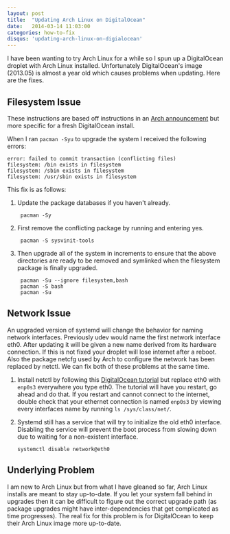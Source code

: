 ```yaml
---
layout: post
title:  "Updating Arch Linux on DigitalOcean"
date:   2014-03-14 11:03:00
categories: how-to-fix
disqus: 'updating-arch-linux-on-digialocean'
---
```


I have been wanting to try Arch Linux for a while so I spun up a DigitalOcean droplet with Arch Linux installed. Unfortunately DigitalOcean's image (2013.05) is almost a year old which causes problems when updating. Here are the fixes.

## Filesystem Issue

These instructions are based off instructions in an [Arch announcement][1] but more specific for a fresh DigitalOcean install.

When I ran `pacman -Syu` to upgrade the system I received the following errors:

    error: failed to commit transaction (conflicting files)
    filesystem: /bin exists in filesystem
    filesystem: /sbin exists in filesystem
    filesystem: /usr/sbin exists in filesystem

This fix is as follows:

1. Update the package databases if you haven't already.

        pacman -Sy

2. First remove the conflicting package by running and entering yes.

        pacman -S sysvinit-tools

3. Then upgrade all of the system in increments to ensure that the above directories are ready to be removed and symlinked when the filesystem package is finally upgraded.

        pacman -Su --ignore filesystem,bash
        pacman -S bash
        pacman -Su

## Network Issue

An upgraded version of systemd will change the behavior for naming network interfaces. Previously udev would name the first network interface eth0. After updating it will be given a new name derived from its hardware connection. If this is not fixed your droplet will lose internet after a reboot. Also the package netcfg used by Arch to configure the network has been replaced by netctl. We can fix both of these problems at the same time.

1. Install netctl by following this [DigitalOcean tutorial][2] but replace eth0 with `enp0s3` everywhere you type eth0. The tutorial will have you restart, go ahead and do that. If you restart and cannot connect to the internet, double check that your ethernet connection is named `enp0s3` by viewing every interfaces name by running `ls /sys/class/net/`.

2. Systemd still has a service that will try to initialize the old eth0 interface. Disabling the service will prevent the boot process from slowing down due to waiting for a non-existent interface.

    ```
    systemctl disable network@eth0
    ```

## Underlying Problem

I am new to Arch Linux but from what I have gleaned so far, Arch Linux installs are meant to stay up-to-date. If you let your system fall behind in upgrades then it can be difficult to figure out the correct upgrade path (as package upgrades might have inter-dependencies that get complicated as time progresses). The real fix for this problem is for DigitalOcean to keep their Arch Linux image more up-to-date.

[1]: https://www.archlinux.org/news/binaries-move-to-usrbin-requiring-update-intervention/
[2]: https://www.digitalocean.com/community/articles/how-to-upgrade-arch-from-netcfg-to-netctl-on-a-digitalocean-vps
